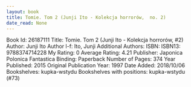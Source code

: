 ```yaml
---
layout: book
title: Tomie. Tom 2 (Junji Ito - Kolekcja horrorów,  no. 2)
date_read: None
---
```


Book Id: 26187111
Title: Tomie. Tom 2 (Junji Ito - Kolekcja horrorów, #2)
Author: Junji Ito
Author l-f: Ito, Junji
Additional Authors: 
ISBN: 
ISBN13: 9788374714228
My Rating: 0
Average Rating: 4.21
Publisher: Japonica Polonica Fantastica
Binding: Paperback
Number of Pages: 374
Year Published: 2015
Original Publication Year: 1997
Date Added: 2018/10/06
Bookshelves: kupka-wstydu
Bookshelves with positions: kupka-wstydu (#73)


